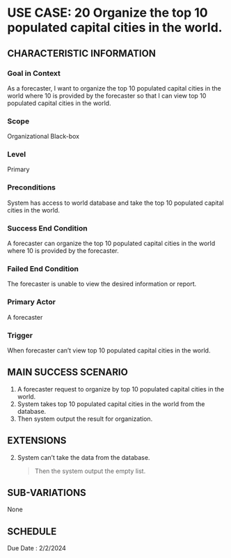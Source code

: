 # USE CASE: 20 Organize the top 10 populated capital cities in the world.
## CHARACTERISTIC INFORMATION

### Goal in Context

As a forecaster, I want to organize the top 10 populated capital cities in the world where 10 is provided by the forecaster so that I can view top 10 populated capital cities in the world.
### Scope

Organizational Black-box

### Level

Primary

### Preconditions
System has access to world database and take the top 10 populated capital cities in the world.

### Success End Condition

A forecaster can organize the top 10 populated capital cities in the world where 10 is provided by the forecaster.
### Failed End Condition

The forecaster is unable to view the desired information or report.
### Primary Actor

A forecaster

### Trigger

When forecaster can’t view top 10 populated capital cities in the world.

## MAIN SUCCESS SCENARIO

1.  A forecaster request to organize by top 10 populated capital cities in the world.
2.  System takes top 10 populated capital cities in the world from the database.
3.  Then system output the result for organization.

## EXTENSIONS
 
2. System can’t take the data from the database.

    > Then the system output the empty list.
## SUB-VARIATIONS

None

## SCHEDULE

Due Date : 2/2/2024
